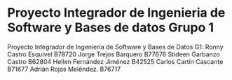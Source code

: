 # Proyecto Integrador de Ingenieria de Software y Bases de datos Grupo 1

Proyecto Integrador de Ingeniería de Software y Bases de Datos G1:
Ronny Castro Esquivel B78720
Jorge Trejos Barquero B77676
Stideen Garbanzo Castro B62804
Hellen Fernández Jiménez B42525
Carlos Cartín Cascante B71677
Adrián Rojas Meléndez. B76717